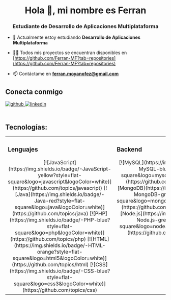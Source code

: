 <h1 align="center">Hola 👋, mi nombre es Ferran</h1>
<h3 align="center">Estudiante de Desarrollo de Aplicaciones Multiplataforma</h3>

- 🌱 Actualmente estoy estudiando **Desarrollo de Aplicaciones Multiplataforma**

- 👨‍💻 Todos mis proyectos se encuentran disponibles en [https://github.com/Ferran-MF?tab=repositories](https://github.com/Ferran-MF?tab=repositories)

- 📫 Contáctame en **ferran.moyanofez@gmail.com**


## Conecta conmigo
<div>
<a href="https://github.com/Ferran-MF" target="_blank">
<img src=https://img.shields.io/badge/github-%2324292e.svg?&style=for-the-badge&logo=github&logoColor=white alt=github style="margin-bottom: 5px;" />
</a>
<a href="https://www.linkedin.com/in/ferran-moyano-fernandez-607864208/" target="_blank">
<img src=https://img.shields.io/badge/linkedin-%231E77B5.svg?&style=for-the-badge&logo=linkedin&logoColor=white alt=linkedin style="margin-bottom: 5px;" />
</a>  
</div>  
<br/>  

## Tecnologías:
<table><tr><td valign="top" width="33%">
  
### Lenguajes  
<div align="center">  
[![JavaScript](https://img.shields.io/badge/-JavaScript-yellow?style=flat-square&logo=javascript&logoColor=white)](https://github.com/topics/javascript)
[![Java](https://img.shields.io/badge/-Java-red?style=flat-square&logo=java&logoColor=white)](https://github.com/topics/java)
[![PHP](https://img.shields.io/badge/-PHP-blue?style=flat-square&logo=php&logoColor=white)](https://github.com/topics/php)
[![HTML](https://img.shields.io/badge/-HTML-orange?style=flat-square&logo=html5&logoColor=white)](https://github.com/topics/html)
[![CSS](https://img.shields.io/badge/-CSS-blue?style=flat-square&logo=css3&logoColor=white)](https://github.com/topics/css)
</div>

</td><td valign="top" width="33%">
  
### Backend  
<div align="center">  
[![MySQL](https://img.shields.io/badge/-MySQL-blue?style=flat-square&logo=mysql&logoColor=white)](https://github.com/topics/mysql)
[![MongoDB](https://img.shields.io/badge/-MongoDB-green?style=flat-square&logo=mongodb&logoColor=white)](https://github.com/topics/mongodb)
[![Node.js](https://img.shields.io/badge/-Node.js-green?style=flat-square&logo=node.js&logoColor=white)](https://github.com/topics/nodejs)
</div>

</td><td valign="top" width="33%">
  
### Tecnologías  
<div align="center">  
[![Kodular](https://img.shields.io/badge/-Kodular-orange?style=flat-square&logo=kodular&logoColor=white)](https://github.com/topics/kodular)  
[![Linux](https://img.shields.io/badge/-Linux-black?style=flat-square&logo=linux&logoColor=white)](https://www.linux.org/)
[![GitLab](https://img.shields.io/badge/-GitLab-orange?style=flat-square&logo=gitlab&logoColor=white)](https://gitlab.com/)
[![Onshape](https://img.shields.io/badge/-Onshape-blue?style=flat-square&logo=onshape&logoColor=white)](https://www.onshape.com/)
</div>

</td></tr></table>  

<br/>  
  




